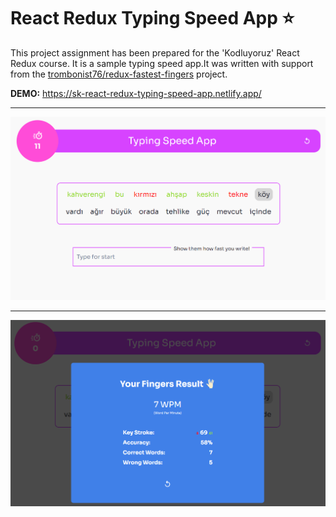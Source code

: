 # React Redux Typing Speed App :star:

This project assignment has been prepared for the 'Kodluyoruz' React Redux course. It is a sample typing speed app.It was written with support from the [trombonist76/redux-fastest-fingers](https://github.com/trombonist76/redux-fastest-fingers/tree/main) project.

**DEMO:** https://sk-react-redux-typing-speed-app.netlify.app/

---

![preview](prev1.png)

---

![preview2](prev2.png)


